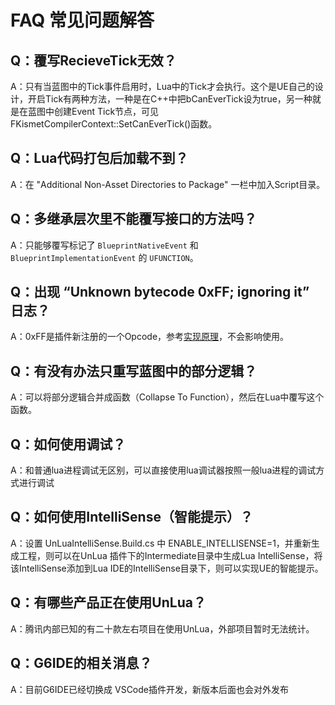 # FAQ 常见问题解答

## Q：覆写RecieveTick无效？

A：只有当蓝图中的Tick事件启用时，Lua中的Tick才会执行。这个是UE自己的设计，开启Tick有两种方法，一种是在C++中把bCanEverTick设为true，另一种就是在蓝图中创建Event Tick节点，可见FKismetCompilerContext::SetCanEverTick()函数。

## Q：Lua代码打包后加载不到？

A：在 "Additional Non-Asset Directories to Package" 一栏中加入Script目录。

## Q：多继承层次里不能覆写接口的方法吗？

A：只能够覆写标记了 `BlueprintNativeEvent` 和 `BlueprintImplementationEvent` 的 `UFUNCTION`。

## Q：出现 “Unknown bytecode 0xFF; ignoring it” 日志？

A：0xFF是插件新注册的一个Opcode，参考[实现原理](How_To_Implement_Overriding.md)，不会影响使用。

## Q：有没有办法只重写蓝图中的部分逻辑？

A：可以将部分逻辑合并成函数（Collapse To Function），然后在Lua中覆写这个函数。

## Q：如何使用调试？

A：和普通lua进程调试无区别，可以直接使用lua调试器按照一般lua进程的调试方式进行调试

## Q：如何使用IntelliSense（智能提示）？

A：设置 UnLuaIntelliSense.Build.cs 中 ENABLE_INTELLISENSE=1，并重新生成工程，则可以在UnLua 插件下的Intermediate目录中生成Lua IntelliSense，将该IntelliSense添加到Lua IDE的IntelliSense目录下，则可以实现UE的智能提示。

## Q：有哪些产品正在使用UnLua？

A：腾讯内部已知的有二十款左右项目在使用UnLua，外部项目暂时无法统计。

## Q：G6IDE的相关消息？

A：目前G6IDE已经切换成 VSCode插件开发，新版本后面也会对外发布